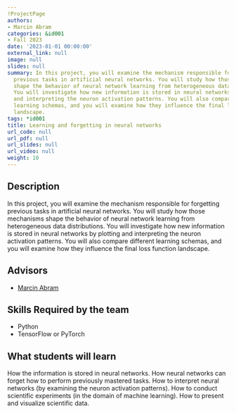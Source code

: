 ```yaml
---
!ProjectPage
authors:
- Marcin Abram
categories: &id001
- Fall 2023
date: '2023-01-01 00:00:00'
external_link: null
image: null
slides: null
summary: In this project, you will examine the mechanism responsible for forgetting
  previous tasks in artificial neural networks. You will study how those mechanisms
  shape the behavior of neural network learning from heterogeneous data distributions.
  You will investigate how new information is stored in neural networks by plotting
  and interpreting the neuron activation patterns. You will also compare different
  learning schemas, and you will examine how they influence the final loss function
  landscape.
tags: *id001
title: Learning and forgetting in neural networks
url_code: null
url_pdf: null
url_slides: null
url_video: null
weight: 10
---
```

## Description

In this project, you will examine the mechanism responsible for forgetting previous tasks in artificial neural networks. You will study how those mechanisms shape the behavior of neural network learning from heterogeneous data distributions. You will investigate how new information is stored in neural networks by plotting and interpreting the neuron activation patterns. You will also compare different learning schemas, and you will examine how they influence the final loss function landscape.




## Advisors

* [Marcin Abram](../../../author/marcin-abram)

## Skills Required by the team


* Python
* TensorFlow or PyTorch
## What students will learn

How the information is stored in neural networks. How neural networks can forget how to perform previously mastered tasks. How to interpret neural networks (by examining the neuron activation patterns). How to conduct scientific experiments (in the domain of machine learning). How to present and visualize scientific data.